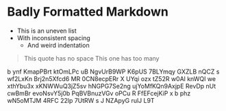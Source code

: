 #  Badly  Formatted  Markdown    

*  This is an uneven list
* With inconsistent spacing
   *    And weird indentation

>This quote has no space
>   This one has too many

b ynf KmapPBrt  ktOmLPc uB NgvUrB9WP K6pUS 7BLYmqy GXZLB nQCZ s   wf2LxKn Brj2n5Xfcd6 MR 0CN8ecpERr X UYqi ozx  tZ52R  w0Al knWQI we xthYbu3x
xKNWWuQ3jZ5sv hNGPG7Se2ng ujYoMfKQn9AxjpE  RevDp nUt cwBmBr evoNsvY5j0b 
PqBVBnuzVGv oPCu  R FfEFcejKiP x b phz wN5oMTJM 4RFC 22lp 7UtRW s J  NZApyG rulJ  L9T